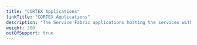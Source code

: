 ```yaml
---
title: "CORTEX Applications"
linkTitle: "CORTEX Applications"
description: "The Service Fabric applications hosting the services within the {{% ctx %}} platform."
weight: 300
outOfSupport: true
---
```

